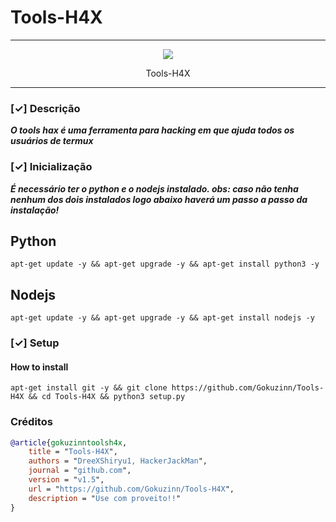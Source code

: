 # Tools-H4X

---

<p align="center">
    <img src="https://img.shields.io/badge/Version-1.5-brightgreen">
</p>
<p align="center">
    Tools-H4X
</p>

---

### [✓] Descrição

***O tools hax é uma ferramenta para hacking em que ajuda todos os usuários de termux***

### [✓] Inicialização

***É necessário ter o python e o nodejs instalado. obs: caso não tenha nenhum dos dois instalados logo abaixo haverá um passo a passo da instalação!***

## Python

```
apt-get update -y && apt-get upgrade -y && apt-get install python3 -y
```

## Nodejs

```
apt-get update -y && apt-get upgrade -y && apt-get install nodejs -y
```

### [✓] Setup

#### How to install

```
apt-get install git -y && git clone https://github.com/Gokuzinn/Tools-H4X && cd Tools-H4X && python3 setup.py
```

### Créditos

```bibtex
@article{gokuzinntoolsh4x,
    title = "Tools-H4X",
    authors = "DreeXShiryu1, HackerJackMan",
    journal = "github.com",
    version = "v1.5",
    url = "https://github.com/Gokuzinn/Tools-H4X",
    description = "Use com proveito!!"
}
```
